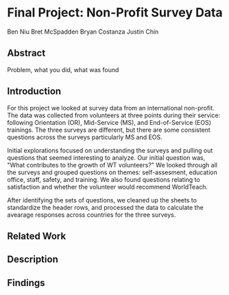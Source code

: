 # Final Project: Non-Profit Survey Data 
Ben Niu
Bret McSpadden
Bryan Costanza
Justin Chin

## Abstract
Problem, what you did, what was found

## Introduction
For this project we looked at survey data from an international non-profit. The data was collected from volunteers at three points during their service: following Orientation (OR), Mid-Service (MS), and End-of-Service (EOS) trainings. The three surveys are different, but there are some consistent questions across the surveys particularly MS and EOS. 

Initial explorations focused on understanding the surveys and pulling out questions that seemed interesting to analyze. Our initial question was, "What contributes to the growth of WT volunteers?" We looked through all the surveys and grouped questions on themes: self-assesment, education office, staff, safety, and training. We also found questions relating to satisfaction and whether the volunteer would recommend WorldTeach. 

After identifying the sets of questions, we cleaned up the sheets to standardize the header rows, and processed the data to calculate the avearage responses across countries for the three surveys. 

## Related Work


## Description


## Findings
